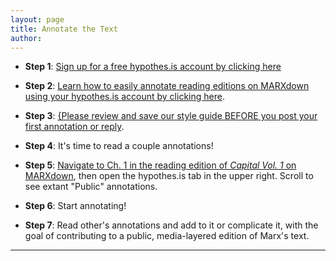 ```yaml
---
layout: page
title: Annotate the Text
author:
---
```



* **Step 1**: [Sign up for a free hypothes.is account by clicking here](https://web.hypothes.is/start/)

* **Step 2**: [Learn how to easily annotate reading editions on MARXdown using your hypothes.is account by clicking here](https://web.hypothes.is/quick-start-guide-for-students/).

* **Step 3**: [{Please review and save our style guide BEFORE you post your first annotation or reply](https://docs.google.com/document/d/14hfh7E9KhtJHpYjst5-CMwGYY_kEFJtXUpmQSema5Zs/edit?usp=sharing).

* **Step 4**: It's time to read a couple annotations!

* **Step 5**: [Navigate to Ch. 1 in the reading edition of *Capital Vol. 1* on MARXdown](https://marxdown.github.io/texts/ch01/), then open the hypothes.is tab in the upper right. Scroll to see extant "Public" annotations.

* **Step 6**: Start annotating!

* **Step 7**: Read other's annotations and add to it or complicate it, with the goal of contributing to a public, media-layered edition of Marx's text.

* * *
